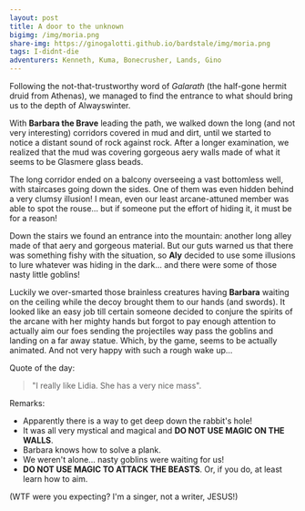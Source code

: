 ```yaml
---
layout: post
title: A door to the unknown
bigimg: /img/moria.png
share-img: https://ginogalotti.github.io/bardstale/img/moria.png
tags: I-didnt-die
adventurers: Kenneth, Kuma, Bonecrusher, Lands, Gino
---
```


Following the not-that-trustworthy word of *Galarath* (the half-gone hermit druid from Athenas), we managed to find the entrance to what should bring us to the depth of Alwayswinter.

With **Barbara the Brave** leading the path, we walked down the long (and not very interesting) corridors covered in mud and dirt, until we started to notice a distant sound of rock against rock. After a longer examination, we realized that the mud was covering gorgeous aery walls made of what it seems to be Glasmere glass beads.

The long corridor ended on a balcony overseeing a vast bottomless well, with staircases going down the sides. One of them was even hidden behind a very clumsy illusion! I mean, even our least arcane-attuned member was able to spot the rouse... but if someone put the effort of hiding it, it must be for a reason!

Down the stairs we found an entrance into the mountain: another long alley made of that aery and gorgeous material. But our guts warned us that there was something fishy with the situation, so **Aly** decided to use some illusions to lure whatever was hiding in the dark... and there were some of those nasty little goblins!

Luckily we over-smarted those brainless creatures having **Barbara** waiting on the ceiling while the decoy brought them to our hands (and swords). It looked like an easy job till certain someone decided to conjure the spirits of the arcane with her mighty hands but forgot to pay enough attention to actually aim our foes sending the projectiles way pass the goblins and landing on a far away statue. Which, by the game, seems to be actually animated. And not very happy with such a rough wake up...

Quote of the day: 
> "I really like Lidia. She has a very nice mass". 

Remarks:

* Apparently there is a way to get deep down the rabbit's hole!
* It was all very mystical and magical and **DO NOT USE MAGIC ON THE WALLS**.
* Barbara knows how to solve a plank.
* We weren't alone... nasty goblins were waiting for us!
* **DO NOT USE MAGIC TO ATTACK THE BEASTS**. Or, if you do, at least learn how to aim.

(WTF were you expecting? I'm a singer, not a writer, JESUS!)
